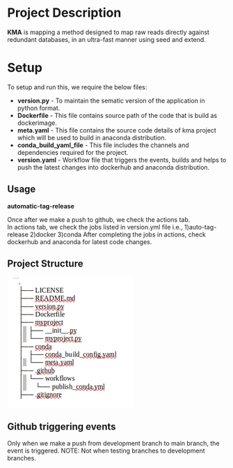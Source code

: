 # Project Description
**KMA** is mapping a method designed to map raw reads directly against redundant databases, in an ultra-fast manner using seed and extend. 

# Setup

To setup and run this, we require the below files:  
* **version.py**  - To maintain the sematic version of the application in python format.  
* **Dockerfile** - This file contains source path of the code that is build as dockerimage.      
* **meta.yaml** - This file contains the source code details of kma project which will be used to build in anaconda distribution.      
* **conda_build_yaml_file** - This file includes the channels and dependencies required for the project.
* **version.yaml** - Workflow file that triggers the events, builds and helps to push the latest changes into dockerhub and anaconda distribution. 

## Usage
**automatic-tag-release**

Once after we make a push to github, we check the actions tab.     
In actions tab, we check the jobs listed in version.yml file i.e., 1)auto-tag-release 2)docker 3)conda
After completing the jobs in actions, check dockerhub and anaconda for latest code changes. 

## Project Structure
![](project_struct.png)

## Github triggering events       
Only when we make a push from development branch to main branch, the event is triggered. NOTE: Not when testing branches to development branches. 

